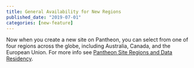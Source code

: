 ```yaml
---
title: General Availability for New Regions
published_date: "2019-07-01"
categories: [new-feature]
---
```

Now when you create a new site on Pantheon, you can select from one of four regions across the globe, including Australia, Canada, and the European Union. For more info see [Pantheon Site Regions and Data Residency](/regions).
